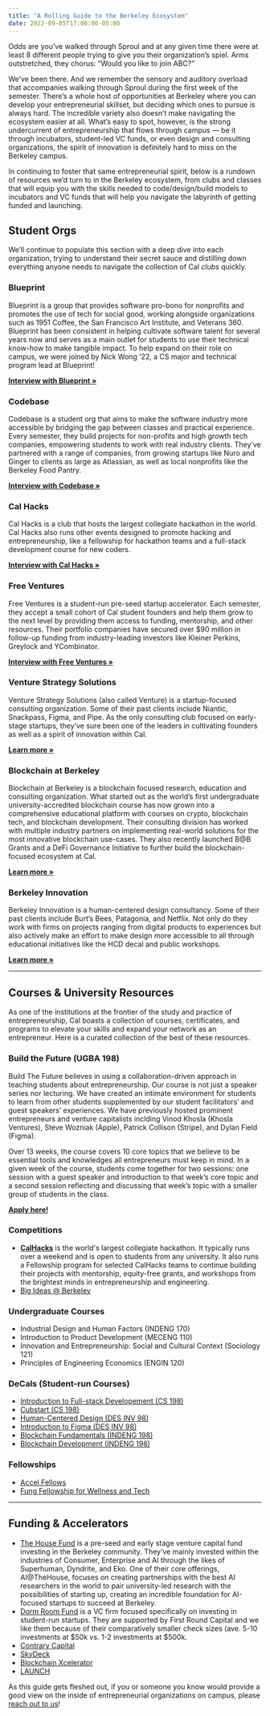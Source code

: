 ```yaml
---
title: "A Rolling Guide to the Berkeley Ecosystem"
date: 2022-09-05T17:00:00-05:00
---
```


Odds are you’ve walked through Sproul and at any given time there were at least 8 different people trying to give you their organization’s spiel. Arms outstretched, they chorus: “Would you like to join ABC?” 

We’ve been there. And we remember the sensory and auditory overload that accompanies walking through Sproul during the first week of the semester. There’s a whole host of opportunities at Berkeley where you can develop your entrepreneurial skillset, but deciding which ones to pursue is always hard. The incredible variety also doesn’t make navigating the ecosystem easier at all.  What’s easy to spot, however, is the strong undercurrent of entrepreneurship that flows through campus — be it through incubators, student-led VC funds, or even design and consulting organizations, the spirit of innovation is definitely hard to miss on the Berkeley campus.

In continuing to foster that same entrepreneurial spirit, below is a rundown of resources we’d turn to in the Berkeley ecosystem, from clubs and classes that will equip you with the skills needed to code/design/build models to incubators and VC funds that will help you navigate the labyrinth of getting funded and launching.

## Student Orgs

We’ll continue to populate this section with a deep dive into each organization, trying to understand their secret sauce and distilling down everything anyone needs to navigate the collection of Cal *clubs* quickly.

### Blueprint

Blueprint is a group that provides software pro-bono for nonprofits and promotes the use of tech for social good, working alongside organizations such as 1951 Coffee, the San Francisco Art Institute, and Veterans 360. Blueprint has been consistent in helping cultivate software talent for several years now and serves as a main outlet for students to use their technical know-how to make tangible impact. To help expand on their role on campus, we were joined by Nick Wong ‘22, a CS major and technical program lead at Blueprint!

**[Interview with Blueprint »](/guide/blueprint)**

### Codebase

Codebase is a student org that aims to make the software industry more accessible by bridging the gap between classes and practical experience. Every semester, they build projects for non-profits and high growth tech companies, empowering students to work with real industry clients. They’ve partnered with a range of companies, from growing startups like Nuro and Ginger to clients as large as Atlassian, as well as local nonprofits like the Berkeley Food Pantry.

**[Interview with Codebase »](/guide/codebase)**

### Cal Hacks

Cal Hacks is a club that hosts the largest collegiate hackathon in the world. Cal Hacks also runs other events designed to promote hacking and entrepreneurship, like a fellowship for hackathon teams and a full-stack development course for new coders.

**[Interview with Cal Hacks »](/guide/calhacks)**

### Free Ventures

Free Ventures is a student-run pre-seed startup accelerator. Each semester, they accept a small cohort of Cal student founders and help them grow to the next level by providing them access to funding, mentorship, and other resources. Their portfolio companies have secured over $90 million in follow-up funding from industry-leading investors like Kleiner Perkins, Greylock and YCombinator.

**[Interview with Free Ventures »](/guide/freeventures)**

### Venture Strategy Solutions

Venture Strategy Solutions (also called Venture) is a startup-focused consulting organization. Some of their past clients include Niantic, Snackpass, Figma, and Pipe. As the only consulting club focused on early-stage startups, they’ve sure been one of the leaders in cultivating founders as well as a spirit of innovation within Cal. 

**[Learn more »](https://www.berkeleyvss.com)**

### Blockchain at Berkeley

Blockchain at Berkeley is a blockchain focused research, education and consulting organization. What started out as the world’s first undergraduate university-accredited blockchain course has now grown into a comprehensive educational platform with courses on crypto, blockchain tech, and blockchain development. Their consulting division has worked with multiple industry partners on implementing real-world solutions for the most innovative blockchain use-cases. They also recently launched B@B Grants and a DeFi Governance Initiative to further build the blockchain-focused ecosystem at Cal.

**[Learn more »](https://blockchain.berkeley.edu)**

### Berkeley Innovation

Berkeley Innovation is a human-centered design consultancy. Some of their past clients include Burt’s Bees, Patagonia, and Netflix. Not only do they work with firms on projects ranging from digital products to experiences but also actively make an effort to make design more accessible to all through educational initiatives like the HCD decal and public workshops.

**[Learn more »](https://www.berkeleyinnovation.org)**

---

## Courses & University Resources

As one of the institutions at the frontier of the study and practice of entrepreneurship, Cal boasts a collection of courses, certificates, and programs to elevate your skills and expand your network as an entrepreneur. Here is a curated collection of the best of these resources.

### Build the Future (UGBA 198)

Build The Future believes in using a collaboration-driven approach in teaching students about entrepreneurship. Our course is not just a speaker series nor lecturing. We have created an intimate environment for students to learn from other students supplemented by our student facilitators’ and guest speakers’ experiences. We have previously hosted prominent entrepreneurs and venture capitalists inclding Vinod Khosla (Khosla Ventures), Steve Wozniak (Apple), Patrick Collison (Stripe), and Dylan Field (Figma).

Over 13 weeks, the course covers 10 core topics that we believe to be essential tools and knowledges all entrepreneurs must keep in mind. In a given week of the course, students come together for two sessions: one session with a guest speaker and introduction to that week’s core topic and a second session reflecting and discussing that week’s topic with a smaller group of students in the class.

**[Apply here!](https://docs.google.com/forms/d/e/1FAIpQLSfDPnTsfa_f1aBjqx4rxgmPYNXLFofNO56l8Z2V4Agsm3JcFg/viewform?usp=sf_link)**

### Competitions

- **[CalHacks](https://calhacks.io)** is the world's largest collegiate hackathon. It typically runs over a weekend and is open to students from any university. It also runs a Fellowship program for selected CalHacks teams to continue building their projects with mentorship, equity-free grants, and workshops from the brightest minds in entrepreneurship and engineering.
- [Big Ideas @ Berkeley](https://bigideascontest.org) 


### Undergraduate Courses

- Industrial Design and Human Factors (INDENG 170)
- Introduction to Product Development (MECENG 110)
- Innovation and Entrepreneurship: Social and Cultural Context (Sociology 121)
- Principles of Engineering Economics (ENGIN 120)

### DeCals (Student-run Courses)

- [Introduction to Full-stack Developement (CS 198)](https://fullstackdecal.com)
- [Cubstart (CS 198)](https://cubstart.com)
- [Human-Centered Design (DES INV 98)](https://www.berkeleyinnovation.org/hcd-decal)
- [Introduction to Figma (DES INV 98)](https://www.notion.so/Introduction-to-Figma-Decal-1af70b8891634923bed87bdda4d64640)
- [Blockchain Fundamentals (INDENG 198)](https://blockchain.berkeley.edu/courses/fundamentals-decal.html)
- [Blockchain Development (INDENG 198)](https://blockchain.berkeley.edu/courses/developers-decal.html)

### Fellowships

- [Accel Fellows](https://eecs.berkeley.edu/resources/undergrads/accel)
- [Fung Fellowship for Wellness and Tech](https://fungfellows.berkeley.edu)

---

## Funding & Accelerators 

- [The House Fund](https://thehouse.fund) is a pre-seed and early stage venture capital fund investing in the Berkeley community. They’ve mainly invested within the industries of Consumer, Enterprise and AI through the likes of Superhuman, Dyndrite, and Eko. One of their core offerings, AI@TheHouse, focuses on creating partnerships with the best AI researchers in the world to pair university-led research with the possibilities of starting up, creating an incredible foundation for AI-focused startups to succeed at Berkeley.
- [Dorm Room Fund](https://www.dormroomfund.com/) is a VC firm focused specifically on investing in student-run startups. They are supported by First Round Capital and we like them because of their comparatively smaller check sizes (ave. 5-10 investments at $50k vs. 1-2 investments at $500k.
- [Contrary Capital](https://contrary.com)
- [SkyDeck](https://skydeck.berkeley.edu)
- [Blockchain Xcelerator](https://xcelerator.berkeley.edu)
- [LAUNCH](https://www.uclaunch.com)

As this guide gets fleshed out, if you or someone you know would provide a good view on the inside of entrepreneurial organizations on campus, please [reach out to us](mailto:btfdecal@gmail.com?subject=Re:+Berkeley+Ecosystem)!
